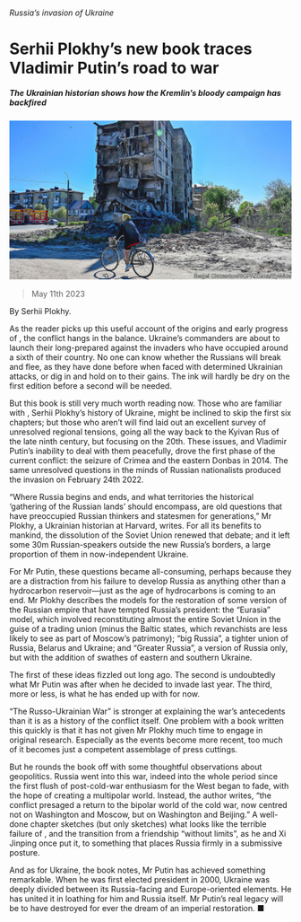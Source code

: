 ###### Russia’s invasion of Ukraine

# Serhii Plokhy’s new book traces Vladimir Putin’s road to war 

##### The Ukrainian historian shows how the Kremlin’s bloody campaign has backfired 

![image](images/20230513_CUP004.jpg) 

> May 11th 2023 

By Serhii Plokhy.

As the reader picks up this useful account of the origins and early progress of , the conflict hangs in the balance. Ukraine’s commanders are about to launch their long-prepared  against the invaders who have occupied around a sixth of their country. No one can know whether the Russians will break and flee, as they have done before when faced with determined Ukrainian attacks, or dig in and hold on to their gains. The ink will hardly be dry on the first edition before a second will be needed.

But this book is still very much worth reading now. Those who are familiar with , Serhii Plokhy’s history of Ukraine, might be inclined to skip the first six chapters; but those who aren’t will find laid out an excellent survey of unresolved regional tensions, going all the way back to the Kyivan Rus of the late ninth century, but focusing on the 20th. These issues, and Vladimir Putin’s inability to deal with them peacefully, drove the first phase of the current conflict: the seizure of Crimea and the eastern Donbas in 2014. The same unresolved questions in the minds of Russian nationalists produced the invasion on February 24th 2022.

“Where Russia begins and ends, and what territories the historical ‘gathering of the Russian lands’ should encompass, are old questions that have preoccupied Russian thinkers and statesmen for generations,” Mr Plokhy, a Ukrainian historian at Harvard, writes. For all its benefits to mankind, the dissolution of the Soviet Union renewed that debate; and it left some 30m Russian-speakers outside the new Russia’s borders, a large proportion of them in now-independent Ukraine.

For Mr Putin, these questions became all-consuming, perhaps because they are a distraction from his failure to develop Russia as anything other than a hydrocarbon reservoir—just as the age of hydrocarbons is coming to an end. Mr Plokhy describes the models for the restoration of some version of the Russian empire that have tempted Russia’s president: the “Eurasia” model, which involved reconstituting almost the entire Soviet Union in the guise of a trading union (minus the Baltic states, which revanchists are less likely to see as part of Moscow’s patrimony); “big Russia”, a tighter union of Russia, Belarus and Ukraine; and “Greater Russia”, a version of Russia only, but with the addition of swathes of eastern and southern Ukraine. 

The first of these ideas fizzled out long ago. The second is undoubtedly what Mr Putin was after when he decided to invade last year. The third, more or less, is what he has ended up with for now. 

 “The Russo-Ukrainian War” is stronger at explaining the war’s antecedents than it is as a history of the conflict itself. One problem with a book written this quickly is that it has not given Mr Plokhy much time to engage in original research. Especially as the events become more recent, too much of it becomes just a competent assemblage of press cuttings.

But he rounds the book off with some thoughtful observations about geopolitics. Russia went into this war, indeed into the whole period since the first flush of post-cold-war enthusiasm for the West began to fade, with the hope of creating a multipolar world. Instead, the author writes, “the conflict presaged a return to the bipolar world of the cold war, now centred not on Washington and Moscow, but on Washington and Beijing.” A well-done chapter sketches (but only sketches) what looks like the terrible failure of , and the transition from a friendship “without limits”, as he and Xi Jinping once put it, to something that places Russia firmly in a submissive posture.

And as for Ukraine, the book notes, Mr Putin has achieved something remarkable. When he was first elected president in 2000, Ukraine was deeply divided between its Russia-facing and Europe-oriented elements. He has united it in loathing for him and Russia itself. Mr Putin’s real legacy will be to have destroyed for ever the dream of an imperial restoration. ■


